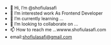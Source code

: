 - 👋 Hi, I’m @shofiulasafi
- 👀 I’m interested work As  Frontend Developer
- 🌱 I’m currently learning ...
- 💞️ I’m looking to collaborate on ...
- 📫 How to reach me ...wwww.shofiulasafi.com
- email:shofiulasafi@gmail.com

<!---
shofiulasafi/shofiulasafi is a ✨ special ✨ repository because its `README.md` (this file) appears on your GitHub profile.
You can click the Preview link to take a look at your changes.
--->
